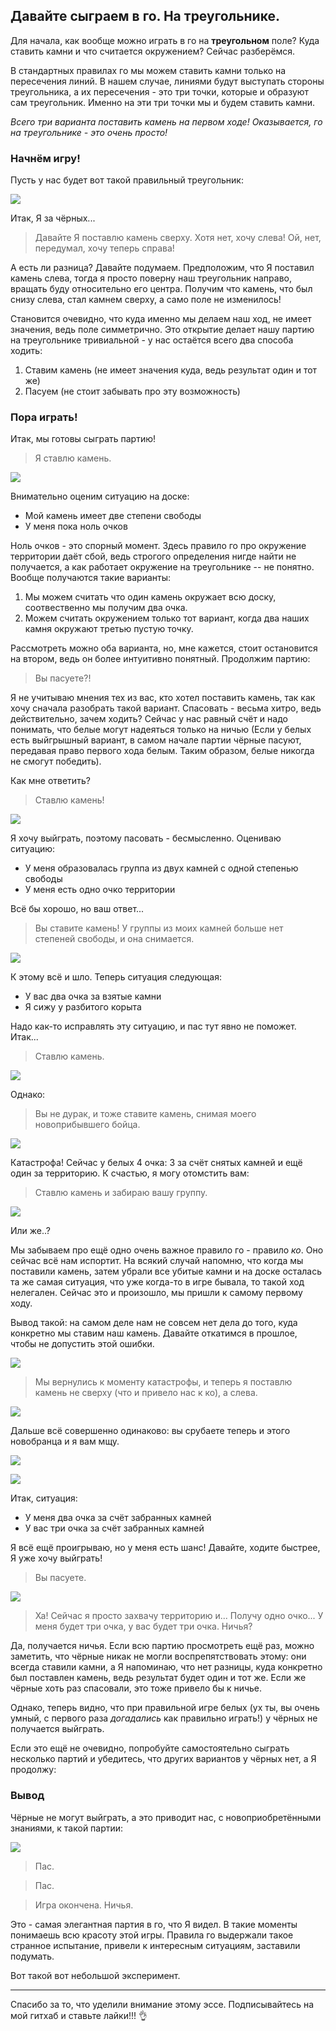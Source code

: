 ## Давайте сыграем в го. На треугольнике.

Для начала, как вообще можно играть в го
на **треугольном** поле? Куда ставить камни и
что считается окружением? Сейчас разберёмся.

В стандартных правилах го мы можем ставить
камни только на пересечения линий.
В нашем случае, линиями будут выступать стороны
треугольника, а их пересечения - это
три точки, которые и образуют сам треугольник.
Именно на эти три точки мы и будем ставить камни.

*Всего три варианта поставить камень на первом ходе! 
Оказывается, го на треугольнике - это очень просто!*

### Начнём игру!

Пусть у нас будет вот такой правильный треугольник:

![ ](./slides/board_empty.png)

Итак, Я за чёрных...

> Давайте Я поставлю камень сверху. 
> Хотя нет, хочу слева!
> Ой, нет, передумал, хочу теперь справа!

А есть ли разница? Давайте подумаем.
Предположим, что Я поставил камень слева, тогда я
просто поверну наш треугольник направо, вращать 
буду относительно его центра. Получим что камень, 
что был снизу слева, стал камнем сверху, а само 
поле не изменилось!

Становится очевидно, что куда именно мы делаем наш ход,
не имеет значения, ведь поле симметрично. Это открытие
делает нашу партию на треугольнике тривиальной - у нас
остаётся всего два способа ходить:
1. Ставим камень (не имеет значения куда, ведь результат один и тот же)
2. Пасуем (не стоит забывать про эту возможность)

### Пора играть!

Итак, мы готовы сыграть партию!

> Я ставлю камень.

![ ](slides/black_up.png)

Внимательно оценим ситуацию на доске:
- Мой камень имеет две степени свободы
- У меня пока ноль очков

Ноль очков - это спорный момент. Здесь
правило го про окружение территории даёт сбой, ведь
строгого определения нигде найти не получается,
а как работает окружение на треугольнике -- не
понятно. Вообще получаются такие варианты:
1. Мы можем считать что один камень
   окружает всю доску, соотвественно 
   мы получим два очка.
2. Можем считать окружением только
   тот вариант, когда два наших камня
   окружают третью пустую точку.

Рассмотреть можно оба варианта, но, мне кажется,
стоит остановится на втором, ведь он более
интуитивно понятный. Продолжим партию:

> Вы пасуете?!

Я не учитываю мнения тех из вас, кто хотел поставить
камень, так как хочу сначала разобрать такой вариант.
Спасовать - весьма хитро, ведь действительно,
зачем ходить? Сейчас у нас равный счёт и надо
понимать, что белые могут надеяться только на ничью
(Если у белых есть выйгрышный вариант, в самом начале
партии чёрные пасуют, передавая право первого хода белым.
Таким образом, белые никогда не смогут победить).

Как мне ответить?

> Ставлю камень!

![ ](slides/black_up_black_left.png)

Я хочу выйграть, поэтому пасовать - бесмысленно.
Оцениваю ситуацию:
- У меня образовалась группа из двух камней с одной степенью свободы
- У меня есть одно очко территории

Всё бы хорошо, но ваш ответ...

> Вы ставите камень! У группы из моих камней
  больше нет степеней свободы, и она снимается.
 
![ ](slides/white_right.png)

К этому всё и шло. Теперь ситуация следующая:
- У вас два очка за взятые камни
- Я сижу у разбитого корыта

Надо как-то исправлять эту ситуацию, и пас тут
явно не поможет. Итак...

> Ставлю камень.

![ ](slides/black_up_white_right.png)

Однако:

> Вы не дурак, и тоже ставите камень, снимая моего
  новоприбывшего бойца.
 
![ ](slides/white_left_white_right.png)

Катастрофа! Сейчас у белых 4 очка: 3 за счёт
снятых камней и ещё один за территорию.
К счастью, я могу отомстить вам:

> Ставлю камень и забираю вашу группу.

![ ](slides/black_up.png)

Или же..?

Мы забываем про ещё одно очень важное правило
го - правило *ко*. Оно сейчас всё нам испортит.
На всякий случай напомню, что когда мы поставили
камень, затем убрали все убитые камни и на доске
осталась та же самая ситуация, что уже когда-то
в игре бывала, то такой ход нелегален. Сейчас
это и произошло, мы пришли к самому первому ходу.

Вывод такой: на самом деле нам не совсем нет дела
до того, куда конкретно мы ставим наш камень.
Давайте откатимся в прошлое, чтобы не допустить
этой ошибки.

![ ](slides/white_right.png)

> Мы вернулись к моменту катастрофы, и теперь
  я поставлю камень не сверху (что и привело
  нас к ко), а слева.

![ ](slides/black_left_white_right.png)

Дальше всё совершенно одинаково: вы срубаете
теперь и этого новобранца и я вам мщу. 

![ ](slides/white_up_white_right.png)

![ ](slides/black_left.png)

Итак, ситуация:
- У меня два очка за счёт забранных камней
- У вас три очка за счёт забранных камней

Я всё ещё проигрываю, но у меня есть шанс!
Давайте, ходите быстрее, Я уже хочу выйграть!

> Вы пасуете.

![ ](slides/black_left.png)

> Ха! Сейчас я просто захвачу территорию и...
> Получу одно очко... У меня будет три  очка, у
> вас будет три очка. Ничья?

Да, получается ничья. Если всю партию
просмотреть ещё раз, можно заметить, что
чёрные никак не могли воспрепятствовать
этому: они всегда ставили камни, а Я
напоминаю, что нет разницы, куда конкретно
был поставлен камень, ведь результат будет
один и тот же. Если же чёрные хоть раз спасовали,
это тоже привело бы к ничье.

Однако, теперь видно, что при правильной игре
белых (ух ты, вы очень умный, с первого раза
*догадались* как правильно играть!) у чёрных не
получается выйграть. 

Если это ещё не очевидно, попробуйте самостоятельно
сыграть несколько партий и убедитесь, что других
вариантов у чёрных нет, а Я продолжу:

### Вывод

Чёрные не могут выйграть, а это приводит нас, с 
новоприобретёнными знаниями, к такой партии:

![ ](slides/board_empty.png)

> Пас.

> Пас.

> Игра окончена. Ничья.

Это - самая элегантная партия в го, что Я видел.
В такие моменты понимаешь всю красоту этой игры. 
Правила го выдержали такое странное испытание, привели
к интересным ситуациям, заставили подумать.

Вот такой вот небольшой эксперимент.

---

Спасибо за то, что уделили внимание этому эссе.
Подписывайтесь на мой гитхаб и ставьте лайки!!! 👌 

